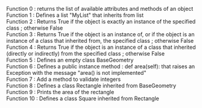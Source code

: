 Function 0 : returns the list of available attributes and methods of an object  
Function 1 : Defines a list "MyList" that inherits from list  
Function 2 : Returns True if the object is exactly an instance of the specified class ; otherwise False  
Function 3 : Returns True if the object is an instance of, or if the object is an instance of a class that inherited from, the specified class ; otherwise False  
Function 4 : Returns True if the object is an instance of a class that inherited (directly or indirectly) from the specified class ; otherwise False  
Function 5 : Defines an empty class BaseGeometry  
Function 6 : Defines a public instance method : def area(self): that raises an Exception with the message "area() is not implemented"  
Function 7 : Add a method to validate integers  
Function 8 : Defines a class Rectangle inherited from BaseGeometry  
Function 9 : Prints the area of the rectangle  
Function 10 : Defines a class Square inherited from Rectangle  

